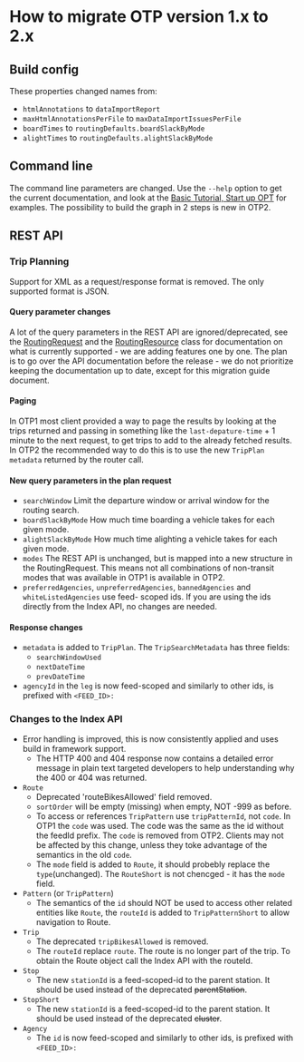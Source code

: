 # How to migrate OTP version 1.x to 2.x

## Build config

These properties changed names from:
 - `htmlAnnotations` to `dataImportReport`
 - `maxHtmlAnnotationsPerFile` to `maxDataImportIssuesPerFile`
 - `boardTimes` to `routingDefaults.boardSlackByMode`
 - `alightTimes` to `routingDefaults.alightSlackByMode`
 
## Command line
 The command line parameters are changed. Use the `--help` option to get the current documentation,
  and look at the [Basic Tutorial, Start up OPT](Basic-Tutorial.md#start-up-otp) for examples. The 
  possibility to build the graph in 2 steps is new in OTP2.  
   
## REST API
  
### Trip Planning 

Support for XML as a request/response format is removed. The only supported format is JSON.

#### Query parameter changes

A lot of the query parameters in the REST API are ignored/deprecated, see the [RoutingRequest](https://github.com/opentripplanner/OpenTripPlanner/tree/dev-2.x/src/main/java/org/opentripplanner/routing/core/RoutingRequest.java) 
 and the [RoutingResource](https://github.com/opentripplanner/OpenTripPlanner/tree/dev-2.x/src/main/java/org/opentripplanner/api/common/RoutingResource.java)
 class for documentation on what is currently supported - we are adding features one by one. The 
 plan is to go over the API documentation before the release - we do not prioritize keeping 
 the documentation up to date, except for this migration guide document.
  
#### Paging
 In OTP1 most client provided a way to page the results by looking at the trips returned and passing 
 in something like the `last-depature-time` + 1 minute to the next request, to get trips to add to 
 the already fetched results. In OTP2 the recommended way to do this is to use the new `TripPlan` 
 `metadata` returned by the router call.

#### New query parameters in the plan request
 - `searchWindow` Limit the departure window or arrival window for the routing search.
 - `boardSlackByMode` How much time boarding a vehicle takes for each given mode.
 - `alightSlackByMode` How much time alighting a vehicle takes for each given mode.
 - `modes` The REST API is unchanged, but is mapped into a new structure in the RoutingRequest. This means not all combinations of non-transit modes that was available in OTP1 is available in OTP2.
 - `preferredAgencies`, `unpreferredAgencies`, `bannedAgencies` and `whiteListedAgencies` use feed-
 scoped ids. If you are using the ids directly from the Index API, no changes are needed.
  
#### Response changes
- `metadata` is added to `TripPlan`. The `TripSearchMetadata` has three fields:
  - `searchWindowUsed`
  - `nextDateTime`
  - `prevDateTime`
- `agencyId` in the `leg` is now feed-scoped and similarly to other ids, is prefixed with `<FEED_ID>:`

### Changes to the Index API
- Error handling is improved, this is now consistently applied and uses build in framework support. 
  - The HTTP 400 and 404 response now contains a detailed error message in plain text targeted 
    developers to help understanding why the 400 or 404 was returned.
- `Route`
  - Deprecated 'routeBikesAllowed' field removed.
  - `sortOrder` will be empty (missing) when empty, NOT -999 as before.
  - To access or references `TripPattern` use `tripPatternId`, not `code`. In OTP1 the
  `code` was used. The code was the same as the id without the feedId prefix. The `code`
  is removed from OTP2. Clients may not be affected by this change, unless they toke advantage 
  of the semantics in the old `code`.
  - The `mode` field is added to `Route`, it should probebly replace the `type`(unchanged). The 
    `RouteShort` is not chencged - it has the `mode` field.
- `Pattern` (or `TripPattern`)  
  - The semantics of the `id` should NOT be used to access other related entities like `Route`, 
    the `routeId` is added to `TripPatternShort` to allow navigation to Route. 
- `Trip`
  - The deprecated `tripBikesAllowed` is removed.
  - The `routeId` replace `route`. The route is no longer part of the trip. To obtain the Route object call the Index API with the routeId.
- `Stop`
  - The new `stationId` is a feed-scoped-id to the parent station. It should be used instead of the
    deprecated ~~parentStation~~.
- `StopShort`
  - The new `stationId` is a feed-scoped-id to the parent station. It should be used instead of the
    deprecated ~~cluster~~.
- `Agency`
  - The `id` is now feed-scoped and similarly to other ids, is prefixed with `<FEED_ID>:`
